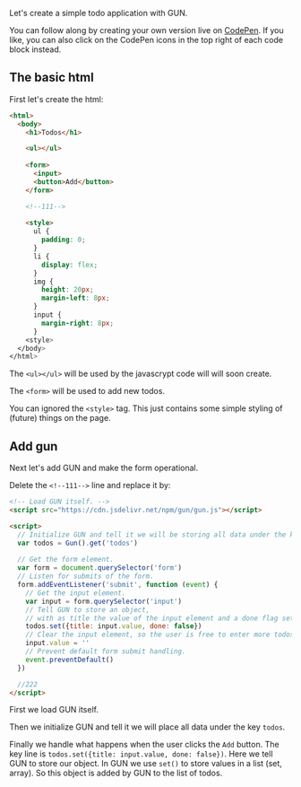 Let's create a simple todo application with GUN.

You can follow along by creating your own version live on [CodePen](https://codepen.io/pen/). If you like, you can also click on the CodePen icons in the top right of each code block instead.

## The basic html

First let's create the html:

```html
<html>
  <body>
    <h1>Todos</h1>

    <ul></ul>
    
    <form>
      <input>
      <button>Add</button>
    </form>

    <!--111-->
    
    <style>
      ul {
        padding: 0;
      }
      li {
        display: flex;
      }
      img {
        height: 20px;
        margin-left: 8px;
      }
      input {
        margin-right: 8px;
      }
    <style>
  </body>
</html>
```

The `<ul></ul>` will be used by the javascrypt code will will soon create.

The `<form>` will be used to add new todos.

You can ignored the `<style>` tag. This just contains some simple styling of (future) things on the page.

## Add gun

Next let's add GUN and make the form operational.

Delete the `<!--111-->` line and replace it by:

```html
<!-- Load GUN itself. -->
<script src="https://cdn.jsdelivr.net/npm/gun/gun.js"></script>

<script>
  // Initialize GUN and tell it we will be storing all data under the key 'todos'.
  var todos = Gun().get('todos')
  
  // Get the form element.
  var form = document.querySelector('form')
  // Listen for submits of the form.
  form.addEventListener('submit', function (event) {
	// Get the input element.
	var input = form.querySelector('input')
	// Tell GUN to store an object,
	// with as title the value of the input element and a done flag set to false.
	todos.set({title: input.value, done: false})
	// Clear the input element, so the user is free to enter more todos.
	input.value = ''
	// Prevent default form submit handling.
	event.preventDefault()
  })

  //222
</script>
```

First we load GUN itself.

Then we initialize GUN and tell it we will place all data under the key `todos`.

Finally we handle what happens when the user clicks the `Add` button. The key line is `todos.set({title: input.value, done: false})`. Here we tell GUN to store our object. In GUN we use `set()` to store values in a list (set, array). So this object is added by GUN to the list of todos.


